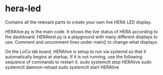 # hera-led
Contains all the relevant parts to create your own live HERA LED display.

HERAlive.py is the main code. It shows the live status of HERA according to the dashboard.
HERAtest.py is a playground with many different displays to use. Comment and uncomment lines under main() to change what displays.

On the LoCo lab board, HERAlive is setup to run via systemd so that it automatically begins at startup. 
If it is not running, use the following sequence of commands to restart it.
sudo systemctl stop HERAlive
sudo systemctl daemon-reload
sudo systemctl start HERAlive
